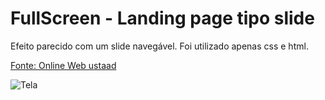 # FullScreen - Landing page tipo slide

Efeito parecido com um slide navegável. Foi utilizado apenas css e html.

[Fonte: Online Web ustaad](https://www.youtube.com/watch?v=Tlzf7qoB0Hw&feature=em-uploademail)

![Tela](https://github.com/alexandrebatista2014/landing-tipo-slider/blob/master/landing-tipo-slider1.gif)